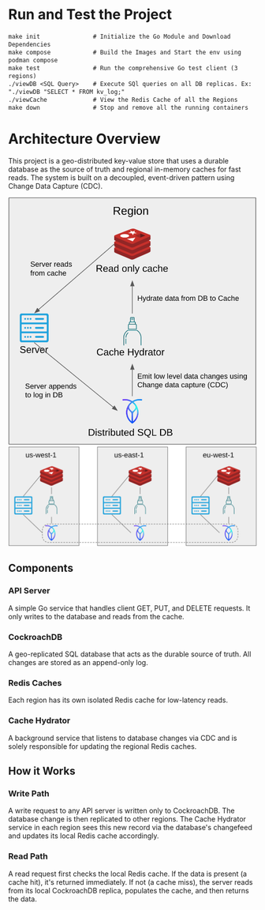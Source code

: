 # Run and Test the Project

```
make init               # Initialize the Go Module and Download Dependencies
make compose            # Build the Images and Start the env using podman compose
make test               # Run the comprehensive Go test client (3 regions)
./viewDB <SQL Query>    # Execute SQl queries on all DB replicas. Ex: "./viewDB "SELECT * FROM kv_log;"
./viewCache             # View the Redis Cache of all the Regions
make down               # Stop and remove all the running containers
```

# Architecture Overview

This project is a geo-distributed key-value store that uses a durable database as the source of truth and regional in-memory caches for fast reads. The system is built on a decoupled, event-driven pattern using Change Data Capture (CDC).

![Single Node Architecture](diagrams/singleNodeArch.png)
![Multi Node Architecture](diagrams/multiNodeArch.png)

## Components

### API Server
A simple Go service that handles client GET, PUT, and DELETE requests. It only writes to the database and reads from the cache.

### CockroachDB
A geo-replicated SQL database that acts as the durable source of truth. All changes are stored as an append-only log.

### Redis Caches
Each region has its own isolated Redis cache for low-latency reads.

### Cache Hydrator
A background service that listens to database changes via CDC and is solely responsible for updating the regional Redis caches.

## How it Works

### Write Path
A write request to any API server is written only to CockroachDB. The database change is then replicated to other regions. The Cache Hydrator service in each region sees this new record via the database's changefeed and updates its local Redis cache accordingly.

### Read Path
A read request first checks the local Redis cache. If the data is present (a cache hit), it's returned immediately. If not (a cache miss), the server reads from its local CockroachDB replica, populates the cache, and then returns the data.

